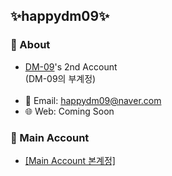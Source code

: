 ## ✨️happydm09✨️
### 🪪 About
- <a href='https://github.com/DM-09'>DM-09</a>'s 2nd Account
<br>(DM-09의 부계정)<br><br>
- 📧 Email: happydm09@naver.com <br>
- 🌐 Web: Coming Soon
### 👤 Main Account
- <a href='https://github.com/DM-09'>[Main Account 본계정]</a>
